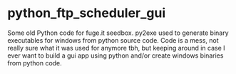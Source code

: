 # python_ftp_scheduler_gui
Some old Python code for fuge.it seedbox. py2exe used to generate binary executables for windows from python source code. Code is a mess, not really sure what it was used for anymore tbh, but keeping around in case I ever want to build a gui app using python and/or create windows binaries from python code.
